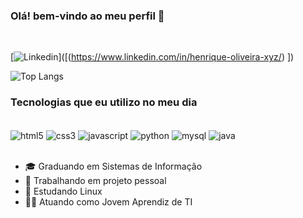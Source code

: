 ### Olá! bem-vindo ao meu perfil 👋
<br>

[![Linkedin](https://img.shields.io/badge/LinkedIn-0A66C2?style=for-the-badge&logo=linkedin&logoColor=white)]([(https://www.linkedin.com/in/henrique-oliveira-xyz/)
])

![Top Langs](https://github-readme-stats.vercel.app/api/top-langs/?username=henrixyz&hide_progress=true&show_icons=True&theme=dracula)

### Tecnologias que eu utilizo no meu dia

<div style="display: inline_block"><br/>
 <img align="center" alt="html5" src="https://img.shields.io/badge/HTML5-E34F26?style=for-the-badge&logo=html5&logoColor=white"/>
 <img align="center" alt="css3" src="https://img.shields.io/badge/CSS3-1572B6?style=for-the-badge&logo=css3&logoColor=white"/>
 <img align="center" alt="javascript" src="https://img.shields.io/badge/JavaScript-323330?style=for-the-badge&logo=javascript&logoColor=F7DF1E"/>
 <img align="center" alt="python" src="https://img.shields.io/badge/Python-3776AB?style=for-the-badge&logo=python&logoColor=white"/>
 <img align="center" alt="mysql" src="https://img.shields.io/badge/MySQL-00000F?style=for-the-badge&logo=mysql&logoColor=white"/>
 <img align="center" alt="java" src="https://img.shields.io/badge/Java-ED8B00?style=for-the-badge&logo=openjdk&logoColor=white"/>
<br/>
<br>

- 🎓 Graduando em Sistemas de Informação
- 🔭 Trabalhando em projeto pessoal 
- 🐧 Estudando Linux
- 👨‍💻 Atuando como Jovem Aprendiz de TI

